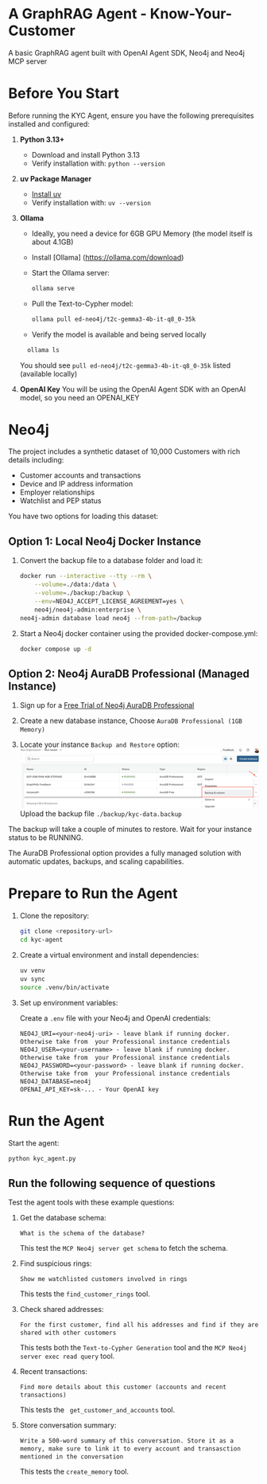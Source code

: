 # A GraphRAG Agent - Know-Your-Customer
A basic GraphRAG agent built with OpenAI Agent SDK, Neo4j and Neo4j MCP server


# Before You Start

Before running the KYC Agent, ensure you have the following prerequisites installed and configured:

1. **Python 3.13+**
   - Download and install Python 3.13
   - Verify installation with: `python --version`

2. **uv Package Manager**
   - [Install uv](https://docs.astral.sh/uv/getting-started/installation/)
   - Verify installation with: `uv --version`

3. **Ollama**
   - Ideally, you need a device for 6GB GPU Memory (the model itself is about 4.1GB)
   - Install [Ollama] (https://ollama.com/download)
   - Start the Ollama server:
     ```bash
     ollama serve
     ```
   - Pull the Text-to-Cypher model:
     ```bash
     ollama pull ed-neo4j/t2c-gemma3-4b-it-q8_0-35k
     ```
   
   - Verify the model is available and being served locally
   ```bash
     ollama ls
     ```
     You should see `pull ed-neo4j/t2c-gemma3-4b-it-q8_0-35k` listed (available locally)

4. **OpenAI Key**
You will be using the OpenAI Agent SDK with an OpenAI model, so you need an OPENAI_KEY

# **Neo4j**

The project includes a synthetic dataset of 10,000 Customers with rich details including:
- Customer accounts and transactions
- Device and IP address information
- Employer relationships
- Watchlist and PEP status

You have two options for loading this dataset:

## Option 1: Local Neo4j Docker Instance

1. Convert the backup file to a database folder and load it:
   ```bash
   docker run --interactive --tty --rm \
       --volume=./data:/data \
       --volume=./backup:/backup \
       --env=NEO4J_ACCEPT_LICENSE_AGREEMENT=yes \
       neo4j/neo4j-admin:enterprise \
   neo4j-admin database load neo4j --from-path=/backup
   ```
2. Start a Neo4j docker container using the provided docker-compose.yml:
   ```bash
   docker compose up -d
   ```

## Option 2: Neo4j AuraDB Professional (Managed Instance)

1. Sign up for a [Free Trial of Neo4j AuraDB Professional](https://console.neo4j.io/)

2. Create a new database instance, Choose `AuraDB Professional (1GB Memory)`

3. Locate your instance `Backup and Restore` option:
![Backup and Restore in Aura Console](images/image1.png)
Upload the backup file `./backup/kyc-data.backup`

The backup will take a couple of minutes to restore. 
Wait for your instance status to be RUNNING.

The AuraDB Professional option provides a fully managed solution with automatic updates, backups, and scaling capabilities.


# **Prepare to Run the Agent**

1. Clone the repository:
   ```bash
   git clone <repository-url>
   cd kyc-agent
   ```

2. Create a virtual environment and install dependencies:
   ```bash
   uv venv
   uv sync
   source .venv/bin/activate
   ```

3. Set up environment variables:
   
   Create a `.env` file with your Neo4j and OpenAI credentials:
   ```
   NEO4J_URI=<your-neo4j-uri> - leave blank if running docker. Otherwise take from  your Professional instance credentials
   NEO4J_USER=<your-username> - leave blank if running docker. Otherwise take from  your Professional instance credentials
   NEO4J_PASSWORD=<your-password> - leave blank if running docker. Otherwise take from  your Professional instance credentials
   NEO4J_DATABASE=neo4j
   OPENAI_API_KEY=sk-... - Your OpenAI key
   ```

# **Run the Agent**

Start the agent:
```bash
python kyc_agent.py
```

## Run the following sequence of questions

Test the agent tools with these example questions:

1. Get the database schema:
   ```
   What is the schema of the database?
   ```
   This test the `MCP Neo4j server get schema` to fetch the schema.

2. Find suspicious rings:
   ```
   Show me watchlisted customers involved in rings
   ```
   This tests the `find_customer_rings` tool.

3. Check shared addresses:
   ```
   For the first customer, find all his addresses and find if they are shared with other customers
   ```
   This tests both the `Text-to-Cypher Generation` tool and the `MCP Neo4j server exec read query` tool.

4. Recent transactions:
   ```
   Find more details about this customer (accounts and recent transactions)
   ```
   This tests the ` get_customer_and_accounts` tool. 


5. Store conversation summary:
   ```
   Write a 500-word summary of this conversation. Store it as a memory, make sure to link it to every account and transasction mentioned in the conversation
   ```
   This tests the `create_memory` tool.


